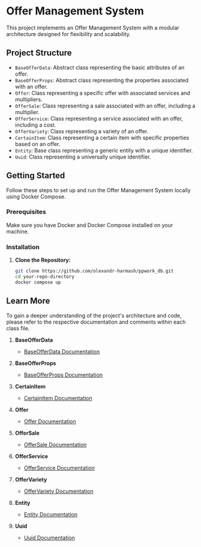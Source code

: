 # Offer Management System

This project implements an Offer Management System with a modular architecture designed for flexibility and scalability.

## Project Structure

- `BaseOfferData`: Abstract class representing the basic attributes of an offer.
- `BaseOfferProps`: Abstract class representing the properties associated with an offer.
- `Offer`: Class representing a specific offer with associated services and multipliers.
- `OfferSale`: Class representing a sale associated with an offer, including a multiplier.
- `OfferService`: Class representing a service associated with an offer, including a cost.
- `OfferVariety`: Class representing a variety of an offer.
- `CertainItem`: Class representing a certain item with specific properties based on an offer.
- `Entity`: Base class representing a generic entity with a unique identifier.
- `Uuid`: Class representing a universally unique identifier.

## Getting Started

Follow these steps to set up and run the Offer Management System locally using Docker Compose.

### Prerequisites

Make sure you have Docker and Docker Compose installed on your machine.

### Installation

1. **Clone the Repository:**
   ```bash
   git clone https://github.com/olexandr-harmash/ppwork_db.git
   cd your-repo-directory
   docker compose up
   ```

## Learn More

To gain a deeper understanding of the project's architecture and code, please refer to the respective documentation and comments within each class file.

1. **BaseOfferData**

   - [BaseOfferData Documentation](https://github.com/olexandr-harmash/ppwork_db/blob/development/src/core/README.md)

2. **BaseOfferProps**

   - [BaseOfferProps Documentation](https://github.com/olexandr-harmash/ppwork_db/blob/development/src/core/README.md)

3. **CertainItem**

   - [CertainItem Documentation](https://github.com/olexandr-harmash/ppwork_db/blob/development/src/core/README.md)

4. **Offer**

   - [Offer Documentation](https://github.com/olexandr-harmash/ppwork_db/blob/development/src/core/README.md)

5. **OfferSale**

   - [OfferSale Documentation](https://github.com/olexandr-harmash/ppwork_db/blob/development/src/core/README.md)

6. **OfferService**

   - [OfferService Documentation](https://github.com/olexandr-harmash/ppwork_db/blob/development/src/core/README.md)

7. **OfferVariety**

   - [OfferVariety Documentation](https://github.com/olexandr-harmash/ppwork_db/blob/development/src/core/README.md)

8. **Entity**

   - [Entity Documentation](https://github.com/olexandr-harmash/ppwork_db/blob/development/src/core/README.md)

9. **Uuid**
   - [Uuid Documentation](https://github.com/olexandr-harmash/ppwork_db/blob/development/src/core/README.md)
